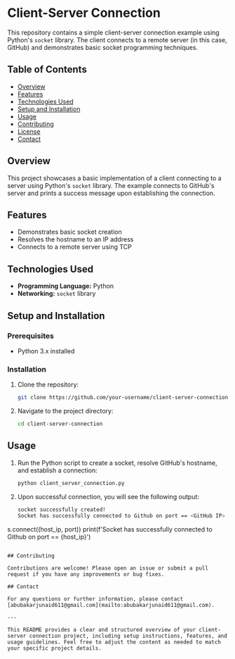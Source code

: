 # Client-Server Connection

This repository contains a simple client-server connection example using Python's `socket` library. The client connects to a remote server (in this case, GitHub) and demonstrates basic socket programming techniques.

## Table of Contents

- [Overview](#overview)
- [Features](#features)
- [Technologies Used](#technologies-used)
- [Setup and Installation](#setup-and-installation)
- [Usage](#usage)
- [Contributing](#contributing)
- [License](#license)
- [Contact](#contact)

## Overview

This project showcases a basic implementation of a client connecting to a server using Python's `socket` library. The example connects to GitHub's server and prints a success message upon establishing the connection.

## Features

- Demonstrates basic socket creation
- Resolves the hostname to an IP address
- Connects to a remote server using TCP

## Technologies Used

- **Programming Language:** Python
- **Networking:** `socket` library

## Setup and Installation

### Prerequisites

- Python 3.x installed

### Installation

1. Clone the repository:

    ```bash
    git clone https://github.com/your-username/client-server-connection.git
    ```

2. Navigate to the project directory:

    ```bash
    cd client-server-connection
    ```

## Usage

1. Run the Python script to create a socket, resolve GitHub's hostname, and establish a connection:

    ```bash
    python client_server_connection.py
    ```

2. Upon successful connection, you will see the following output:

    ```bash
    socket successfully created!
    Socket has successfully connected to Github on port == <GitHub IP>
    ```


s.connect((host_ip, port))
print(f'Socket has successfully connected to Github on port == {host_ip}')
```

## Contributing

Contributions are welcome! Please open an issue or submit a pull request if you have any improvements or bug fixes.

## Contact

For any questions or further information, please contact [abubakarjunaid611@gmail.com](mailto:abubakarjunaid611@gmail.com).

---

This README provides a clear and structured overview of your client-server connection project, including setup instructions, features, and usage guidelines. Feel free to adjust the content as needed to match your specific project details.
